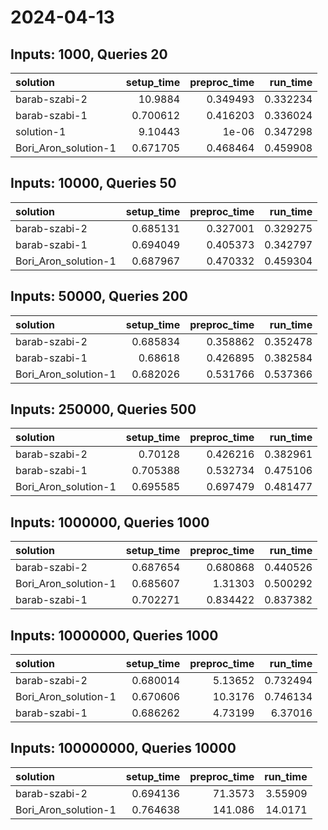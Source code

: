 # 2024-04-13

## Inputs: 1000, Queries 20

| solution             |   setup_time |   preproc_time |   run_time |
|:---------------------|-------------:|---------------:|-----------:|
| barab-szabi-2        |    10.9884   |       0.349493 |   0.332234 |
| barab-szabi-1        |     0.700612 |       0.416203 |   0.336024 |
| solution-1           |     9.10443  |       1e-06    |   0.347298 |
| Bori_Aron_solution-1 |     0.671705 |       0.468464 |   0.459908 |

## Inputs: 10000, Queries 50

| solution             |   setup_time |   preproc_time |   run_time |
|:---------------------|-------------:|---------------:|-----------:|
| barab-szabi-2        |     0.685131 |       0.327001 |   0.329275 |
| barab-szabi-1        |     0.694049 |       0.405373 |   0.342797 |
| Bori_Aron_solution-1 |     0.687967 |       0.470332 |   0.459304 |

## Inputs: 50000, Queries 200

| solution             |   setup_time |   preproc_time |   run_time |
|:---------------------|-------------:|---------------:|-----------:|
| barab-szabi-2        |     0.685834 |       0.358862 |   0.352478 |
| barab-szabi-1        |     0.68618  |       0.426895 |   0.382584 |
| Bori_Aron_solution-1 |     0.682026 |       0.531766 |   0.537366 |

## Inputs: 250000, Queries 500

| solution             |   setup_time |   preproc_time |   run_time |
|:---------------------|-------------:|---------------:|-----------:|
| barab-szabi-2        |     0.70128  |       0.426216 |   0.382961 |
| barab-szabi-1        |     0.705388 |       0.532734 |   0.475106 |
| Bori_Aron_solution-1 |     0.695585 |       0.697479 |   0.481477 |

## Inputs: 1000000, Queries 1000

| solution             |   setup_time |   preproc_time |   run_time |
|:---------------------|-------------:|---------------:|-----------:|
| barab-szabi-2        |     0.687654 |       0.680868 |   0.440526 |
| Bori_Aron_solution-1 |     0.685607 |       1.31303  |   0.500292 |
| barab-szabi-1        |     0.702271 |       0.834422 |   0.837382 |

## Inputs: 10000000, Queries 1000

| solution             |   setup_time |   preproc_time |   run_time |
|:---------------------|-------------:|---------------:|-----------:|
| barab-szabi-2        |     0.680014 |        5.13652 |   0.732494 |
| Bori_Aron_solution-1 |     0.670606 |       10.3176  |   0.746134 |
| barab-szabi-1        |     0.686262 |        4.73199 |   6.37016  |

## Inputs: 100000000, Queries 10000

| solution             |   setup_time |   preproc_time |   run_time |
|:---------------------|-------------:|---------------:|-----------:|
| barab-szabi-2        |     0.694136 |        71.3573 |    3.55909 |
| Bori_Aron_solution-1 |     0.764638 |       141.086  |   14.0171  |
